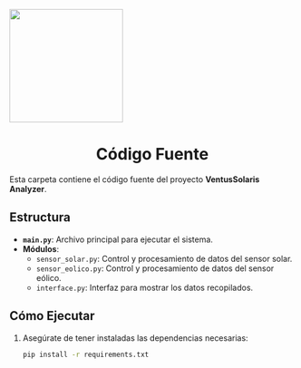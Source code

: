 <p align="left">
  <img src="https://github.com/user-attachments/assets/2cae9b13-d1de-4a5a-a827-643818c98091" width="200">
  <h1 align="center">Código Fuente</h1>
</p>

Esta carpeta contiene el código fuente del proyecto **VentusSolaris Analyzer**.

## Estructura

- **`main.py`**: Archivo principal para ejecutar el sistema.
- **Módulos**:
  - `sensor_solar.py`: Control y procesamiento de datos del sensor solar.
  - `sensor_eolico.py`: Control y procesamiento de datos del sensor eólico.
  - `interface.py`: Interfaz para mostrar los datos recopilados.

## Cómo Ejecutar

1. Asegúrate de tener instaladas las dependencias necesarias:
   ```bash
   pip install -r requirements.txt
